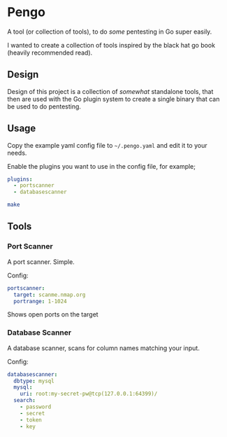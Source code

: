 # Pengo

A tool (or collection of tools), to do _some_ pentesting in Go super easily.

I wanted to create a collection of tools inspired by the black hat go book (heavily recommended read).

## Design

Design of this project is a collection of _somewhat_ standalone tools, that then are used with the Go plugin system to create a single binary that can be used to do pentesting.

## Usage

Copy the example yaml config file to `~/.pengo.yaml` and edit it to your needs.

Enable the plugins you want to use in the config file, for example;

```yaml
plugins:
  - portscanner
  - databasescanner
```

```bash
make
```

## Tools

### Port Scanner

A port scanner. Simple.

Config:

```yaml
portscanner:
  target: scanme.nmap.org
  portrange: 1-1024
```

Shows open ports on the target

### Database Scanner

A database scanner, scans for column names matching your input.

Config:

```yaml
databasescanner:
  dbtype: mysql
  mysql:
    uri: root:my-secret-pw@tcp(127.0.0.1:64399)/
  search:
    - password
    - secret
    - token
    - key
```